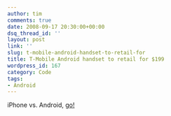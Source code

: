 ```yaml
---
author: tim
comments: true
date: 2008-09-17 20:30:00+00:00
dsq_thread_id: ''
layout: post
link: ''
slug: t-mobile-android-handset-to-retail-for
title: T-Mobile Android handset to retail for $199
wordpress_id: 167
category: Code
tags:
- Android
---
```


iPhone vs. Android, [go!](http://androidcommunity.com/t-mobile-android-handset-to-retail-for-199-20080918/)